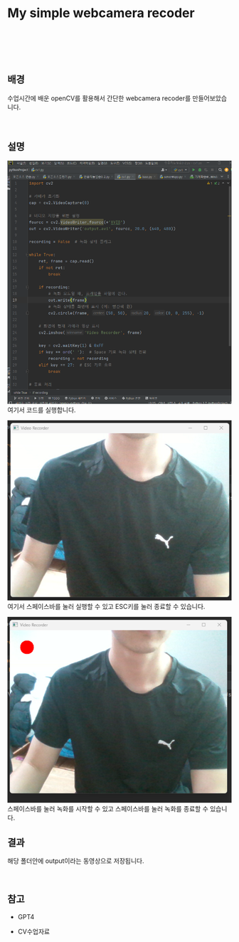 # My simple webcamera recoder

<br/>
<br/>
<br/>
<br/>




## 배경

 수업시간에 배운 openCV를 활용해서 간단한 webcamera recoder를 만들어보았습니다.
<br/>
<br/>
<br/>

## 설명
![코드화면](./1.png)
여기서 코드를 실행합니다.


![webcam화면](./2.png)
여기서 스페이스바를 눌러 실행할 수 있고
ESC키를 눌러 종료할 수 있습니다.


![녹화중](./3.png)
스페이스바를 눌러 녹화를 시작할 수 있고 
스페이스바를 눌러 녹화를 종료할 수 있습니다.


## 결과
해당 폴더안에 output이라는 동영상으로 저장됩니다.

<br/>

## 참고

* GPT4

* CV수업자료


<br/><br/><br/>




